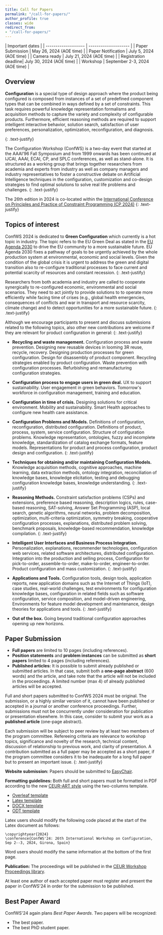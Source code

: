 ```yaml
---
title: Call for Papers
permalink: "/call-for-papers/"
author_profile: true
classes: wide
redirect_from:
- "/call-for-papers/"
---
```


| Important dates                              |
| -------------------- | --------------------- |
| Paper Submission     | May 26, 2024 (AOE time) |
| Paper Notification   | July 5, 2024 (AOE time) |
| Camera ready         | July 21, 2024 (AOE time) |
| Registration deadline| July 30, 2024 (AOE time) |
| Workshop             | September 2-3, 2024 (AOE time) |

## Overview

**Configuration** is a special type of design approach where the product being configured is composed from instances of a set of predefined component types that can be combined in ways defined by a set of constraints. This task requires powerful knowledge representation formalisms and acquisition methods to capture the variety and complexity of configurable products. Furthermore, efficient reasoning methods are required to support intelligent interactive behavior, solution search, satisfaction of user preferences, personalization, optimization, reconfiguration, and diagnosis.

{: .text-justify}

The Configuration Workshop (ConfWS) is a two-day event that started at the AAAI’96 Fall Symposium and from 1999 onwards has been continued at IJCAI, AAAI, ECAI, CP, and SPLC conferences, as well as stand-alone. It is structured as a working group that brings together researchers from academia and experts from industry as well as company managers and industry representatives to foster a constructive debate on Artificial Intelligence techniques in the configuration, customization and co-design strategies to find optimal solutions to solve real life problems and challenges.
{: .text-justify}

The 26th edition in 2024 is co-located within the [International Conference on Principles and Practice of Constraint Programming (CP 2024)](https://cp2024.a4cp.org/)
{: .text-justify}


## Topics of interest
ConfWS 2024 is dedicated to **Green Configuration** which currently is a hot topic in industry. The topic refers to the EU Green Deal as stated in the [EU Agenda 2030](https://joint-research-centre.ec.europa.eu/jrc-news-and-updates/twin-green-digital-transition-how-sustainable-digital-technologies-could-enable-carbon-neutral-eu-2022-06-29_en) to drive the EU community to a more sustainable future. EU Agenda 2030 fixes a pathway of goals to be urgently achieved by the whole production system at environmental, economic and social levels. Given the condition of the global crisis it is urgent to address the green and digital transition also to re-configure traditional processes to face current and potential scarcity of resources and constant recession. 
{: .text-justify}

Researchers from both academia and industry are called to cooperate synergically to re-configured economic, environmental and social scenarios. They need to act jointly to provide solutions to to operate more efficiently while facing time of crises (e.g., global health emergencies, consequences of conflicts and war in transport and resource scarcity, climate change) and to detect opportunities for a more sustainable future.
{: .text-justify}

Although we encourage participants to present and discuss submissions related to the following topics, also other new contributions are welcome if they are relevant for product configuration in general:
{: .text-justify}

- **Recycling and waste management.**
Configuration process and waste prevention. Designing new reusable devices in looming 3R reuse, recycle, recovery. Designing production processes for green configuration. Design for disassembly of product component. Recycling strategies enabled by product configuration. Waste prevention with configuration processes. Refurbishing and remanufacturing configuration strategies.

- **Configuration process to engage users in green deal.**
UX to support sustainability. User engagement in green behaviors. Tomorrow's workforce in configuration management, training and education.


- **Configuration in time of crisis.**
Designing  solutions for critical environment. Mobility and sustainability. Smart Health approaches to configure new health care assistance.


- **Configuration Problems and Models.**
Definitions of configuration, reconfiguration, distributed configuration. Definitions of product, process, system, service configuration. Structure of configuration problems. Knowledge representation, ontologies, fuzzy and incomplete knowledge, standardization of catalog exchange formats, feature models. Representations for product and process configuration, product design and configuration.
{: .text-justify}

- **Techniques for obtaining and/or maintaining Configuration Models.**
Knowledge acquisition methods, cognitive approaches, machine learning, data extraction methods, ontology integration, reconciliation of knowledge bases, knowledge elicitation, testing and debugging configuration knowledge bases, knowledge understanding.
{: .text-justify}

- **Reasoning Methods.**
Constraint satisfaction problems (CSPs) and extensions, preference based reasoning, description logics, rules, case-based reasoning, SAT-solving, Answer Set Programming (ASP), local search, genetic algorithms, neural networks, problem decomposition, optimization, multi-criteria optimization, symmetry breaking, cooperative configuration processes, explanations, distributed problem solving, benchmark proposals, knowledge-based recommendation, knowledge compilation.
{: .text-justify}

- **Intelligent User Interfaces and Business Process Integration.**
Personalization, explanations, recommender technologies, configuration web services, related software architectures, distributed configuration. Integration into the production and selling process, Configuration for pick-to-order, assemble-to-order, make-to-order, engineer-to-order. Product configuration and mass customization.
{: .text-justify}

- **Applications and Tools.**
Configuration tools, design tools, application reports, new application domains such as the Internet of Things (IoT), case studies, real-world challenges, test environments for configuration knowledge bases, configuration in related fields such as software configuration, service composition, and model-driven engineering, Environments for feature model development and maintenance, design theories for applications and tools.
{: .text-justify}

- **Out of the box.**
Going beyond traditional configuration approaches opening up new horizons.


## Paper Submission
- **Full papers** are limited to 10 pages (including references). 
- **Position statements** and **problem instances** can be submitted as **short papers** limited to 4 pages (including references). 
- **Published articles:** It is possible to submit already published or submitted articles. In that case, submit both a **one-page abstract** (600 words) and the article, and take note that the article will not be included in the proceedings. A limited number (max 4) of already published articles will be accepted.

Full and short papers submitted to ConfWS 2024 must be original. The submission, or a highly similar version of it, cannot have been published or accepted in a journal or another conference proceedings. Further, submissions must not be concurrently under consideration for publication or presentation elsewhere. In this case, consider to submit your work as a **published article** (one-page abstract).

Each submission will be subject to peer review by at least two members of the program committee. Refereeing criteria are relevance to workshop topics, significance and novelty of the research, technical content, discussion of relationship to previous work, and clarity of presentation. A contribution submitted as a full paper may be accepted as a short paper, if the program committee considers it to be inadequate for a long full paper but to present an important issue. 
{: .text-justify}

**Website submission:** Papers should be submitted to [EasyChair](https://easychair.org/conferences/?conf=confws2024).

**Formatting guidelines:** Both full and short papers must be formatted in PDF according to the new [CEUR-ART style](https://ceur-ws.org/Vol-XXX/) using the two-columns template.
- [Overleaf template](https://www.overleaf.com/latex/templates/template-for-submissions-to-ceur-workshop-proceedings-ceur-ws-dot-org/hpvjjzhjxzjk)
- [Latex template](http://ceur-ws.org/Vol-XXX/CEURART.zip)
- [DOCX template](https://ceur-ws.org/Vol-XXX/CEUR-Template-2col.docx)
- [ODT template](https://ceur-ws.org/Vol-XXX/CEUR-Template-2col.odt)

Latex users should modify the following code placed at the start of the Latex document as follows:

```
\copyrightyear{2024}
\conference{ConfWS'24: 26th International Workshop on Configuration, Sep 2--3, 2024, Girona, Spain}
```

Word users should modify the same information at the bottom of the first page.

**Publication:**
The proceedings will be published in the [CEUR Workshop Proceedings library](https://ceur-ws.org/). 

At least one author of each accepted paper must register and present the paper in ConfWS'24 in order for the submission to be published.


## Best Paper Award
ConfWS'24 again plans *Best Paper Awards*. 
Two papers will be recognized: 
- The best paper.
- The best PhD student paper.